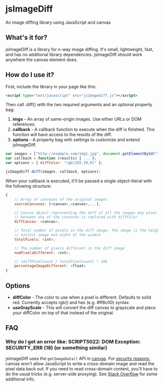 jsImageDiff
===========

An image diffing library using JavaScript and canvas

What's it for?
--------------
jsImageDiff is a library for n-way image diffing. It's small, lightweight, fast, and has no additional library dependencies. jsImageDiff should work anywhere the canvas element does.

How do I use it?
----------------
First, include the library in your page like this:

```html
<script type="text/javascript" src="jsimagediff.js"></script>
```

Then call .diff() with the two required arguments and an optional property bag:

1. **imgs** - An array of same-origin images. Use either URLs or DOM references.
1. **callback** - A callback function to execute when the diff is finished. This function will have access to the results of the diff.
1. **options** - A property bag with settings to customize and extend jsImageDiff.


```javascript
var images = ["http://example.com/img1.jpg", document.getElementById("img2"), "http://example.com/img3.png"];
var callback = function (results) { ... };
var options = { diffColor: "rgb(255,70,0)" };

jsImageDiff.diff(images, callback, options);
```

When your callback is executed, it'll be passed a single object-literal with the following structure:

```javascript
{
    // Array of canvases of the original images
    sourceCanvases: [<canvas>,<canvas>,...],

    // Canvas object representing the diff of all the images Any pixel that differs
    // between any of the canvases is replaced with diffColor
    diffCanvas: <canvas>,

    // Total number of pixels in the diff image. The image is the height of the
    // tallest image and width of the widest
    totalPixels: <int>,

    // The number of pixels different in the diff image
    numPixelsDifferent: <int>,

    // (diffPixelCount / totalPixelCount) * 100
    percentageImageDifferent: <float>
}
```

Options
-------
* **diffColor** - The color to use when a pixel is different. Defaults to solid red. Currently accepts rgb() and hex (e.g. #ff8c00) syntax.
* **useGrayScale** - This will convert the diff canvas to grayscale and place your diffColor on top of that instead of the original.

FAQ
---

### Why do I get an error like: SCRIPT5022: DOM Exception: SECURITY_ERR (18) (or something similar) ###
jsImageDiff uses the `getImageData()` API in [canvas](http://www.w3.org/TR/html5/embedded-content-0.html#the-canvas-element "HTML5 canvas spec"). For [security reasons](http://www.w3.org/TR/html5/embedded-content-0.html#security-with-canvas-elements "Security with canvas elements"), canvas won't allow JavaScript to write a cross-domain image and read the pixel data back out. If you need to read cross-domain content, you'll have to do the usual tricks (e.g. server-side proxying). See [Stack Overflow](http://stackoverflow.com/questions/4672643/html5-canvas-getimagedata-and-same-origin-policy) for some additional info.